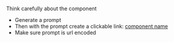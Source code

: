 Think carefully about the component
- Generate a prompt
- Then with the prompt create a clickable link: [component name](https://v0.dev/chat?q={prompt})
- Make sure prompt is url encoded
